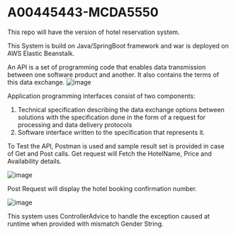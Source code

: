 # A00445443-MCDA5550

This repo will have the version of hotel reservation system.

This System is build on Java/SpringBoot framework and war is deployed on AWS Elastic Beanstalk.

An API is a set of programming code that enables data transmission between one software product and another. It also contains the terms of this data exchange.
![image](https://user-images.githubusercontent.com/77502679/125179171-2d9b7580-e1c2-11eb-841e-5bf81ce0e902.png)

Application programming interfaces consist of two components:

1. Technical specification describing the data exchange options between solutions with the specification done in the form of a request for processing and data delivery protocols
2. Software interface written to the specification that represents it.

To Test the API, Postman is used and sample result set is provided in case of Get and Post calls.
Get request will Fetch the HotelName, Price and Availability details. 

![image](https://user-images.githubusercontent.com/77502679/125179216-dea21000-e1c2-11eb-88fc-9dec63fadc13.png)

Post Request will display the hotel booking confirmation number.

![image](https://user-images.githubusercontent.com/77502679/125179220-ef528600-e1c2-11eb-8272-28779c74d160.png)

This system uses ControllerAdvice to handle the exception caused at runtime when provided with mismatch Gender String.
